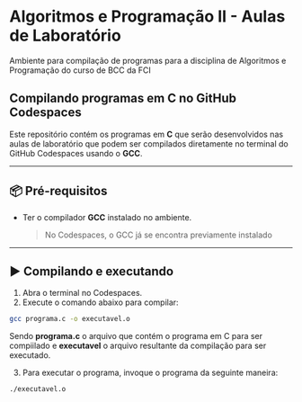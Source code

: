 # Algoritmos e Programação II - Aulas de Laboratório
Ambiente para compilação de programas para a disciplina de Algoritmos e Programação do curso de BCC da FCI

## Compilando programas em C no GitHub Codespaces

Este repositório contém os programas em **C** que serão desenvolvidos nas aulas de laboratório que podem ser compilados diretamente no terminal do GitHub Codespaces usando o **GCC**.

---

## 📦 Pré-requisitos
- Ter o compilador **GCC** instalado no ambiente.  
  > No Codespaces, o GCC já se encontra previamente instalado

---

## ▶️ Compilando e executando

1. Abra o terminal no Codespaces.
2. Execute o comando abaixo para compilar:

```bash
gcc programa.c -o executavel.o
```

Sendo **programa.c** o arquivo que contém o programa em C para ser compiilado e **executavel** o arquivo resultante da compilação para ser executado.

3. Para executar o programa, invoque o programa da seguinte maneira:

```bash
./executavel.o
```